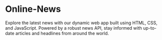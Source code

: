 # Online-News
Explore the latest news with our dynamic web app built using HTML, CSS, and JavaScript. Powered by a robust news API, stay informed with up-to-date articles and headlines from around the world.
